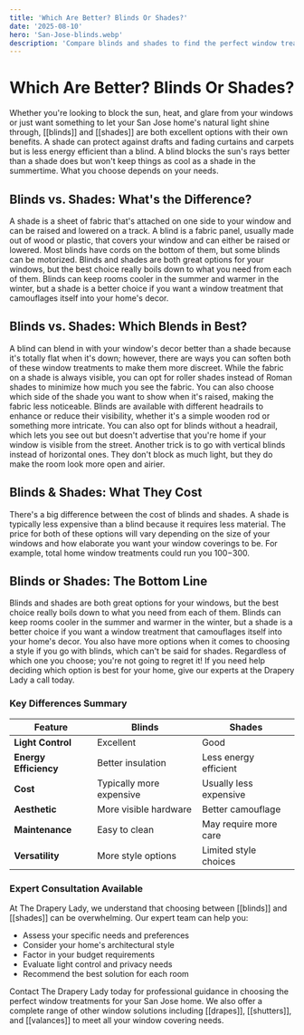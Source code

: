 ```yaml
---
title: 'Which Are Better? Blinds Or Shades?'
date: '2025-08-10'
hero: 'San-Jose-blinds.webp'
description: 'Compare blinds and shades to find the perfect window treatment for your San Jose home. Learn about differences, costs, and which option best suits your needs.'
---
```


# Which Are Better? Blinds Or Shades?

Whether you're looking to block the sun, heat, and glare from your windows or just want something to let your San Jose home's natural light shine through, [[blinds]] and [[shades]] are both excellent options with their own benefits. A shade can protect against drafts and fading curtains and carpets but is less energy efficient than a blind. A blind blocks the sun's rays better than a shade does but won't keep things as cool as a shade in the summertime. What you choose depends on your needs.

## Blinds vs. Shades: What's the Difference?

A shade is a sheet of fabric that's attached on one side to your window and can be raised and lowered on a track. A blind is a fabric panel, usually made out of wood or plastic, that covers your window and can either be raised or lowered. Most blinds have cords on the bottom of them, but some blinds can be motorized. Blinds and shades are both great options for your windows, but the best choice really boils down to what you need from each of them. Blinds can keep rooms cooler in the summer and warmer in the winter, but a shade is a better choice if you want a window treatment that camouflages itself into your home's decor.

## Blinds vs. Shades: Which Blends in Best?

A blind can blend in with your window's decor better than a shade because it's totally flat when it's down; however, there are ways you can soften both of these window treatments to make them more discreet. While the fabric on a shade is always visible, you can opt for roller shades instead of Roman shades to minimize how much you see the fabric. You can also choose which side of the shade you want to show when it's raised, making the fabric less noticeable. Blinds are available with different headrails to enhance or reduce their visibility, whether it's a simple wooden rod or something more intricate. You can also opt for blinds without a headrail, which lets you see out but doesn't advertise that you're home if your window is visible from the street. Another trick is to go with vertical blinds instead of horizontal ones. They don't block as much light, but they do make the room look more open and airier.

## Blinds & Shades: What They Cost

There's a big difference between the cost of blinds and shades. A shade is typically less expensive than a blind because it requires less material. The price for both of these options will vary depending on the size of your windows and how elaborate you want your window coverings to be. For example, total home window treatments could run you $100-$300.

## Blinds or Shades: The Bottom Line

Blinds and shades are both great options for your windows, but the best choice really boils down to what you need from each of them. Blinds can keep rooms cooler in the summer and warmer in the winter, but a shade is a better choice if you want a window treatment that camouflages itself into your home's decor. You also have more options when it comes to choosing a style if you go with blinds, which can't be said for shades. Regardless of which one you choose; you're not going to regret it! If you need help deciding which option is best for your home, give our experts at the Drapery Lady a call today.

### Key Differences Summary

| Feature               | Blinds                   | Shades                 |
| --------------------- | ------------------------ | ---------------------- |
| **Light Control**     | Excellent                | Good                   |
| **Energy Efficiency** | Better insulation        | Less energy efficient  |
| **Cost**              | Typically more expensive | Usually less expensive |
| **Aesthetic**         | More visible hardware    | Better camouflage      |
| **Maintenance**       | Easy to clean            | May require more care  |
| **Versatility**       | More style options       | Limited style choices  |

### Expert Consultation Available

At The Drapery Lady, we understand that choosing between [[blinds]] and [[shades]] can be overwhelming. Our expert team can help you:

- Assess your specific needs and preferences
- Consider your home's architectural style
- Factor in your budget requirements
- Evaluate light control and privacy needs
- Recommend the best solution for each room

Contact The Drapery Lady today for professional guidance in choosing the perfect window treatments for your San Jose home. We also offer a complete range of other window solutions including [[drapes]], [[shutters]], and [[valances]] to meet all your window covering needs.
